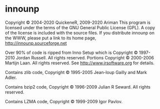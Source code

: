 # innounp

Copyright © 2004-2020 QuickeneR, 2009-2020 Ariman
This program is licensed under the terms of the GNU General Public License (GPL). A copy of the license is included with the source files.
If you distribute innounp on the WWW, please put a link to its home page, http://innounp.sourceforge.net

Over 90% of code is ripped from Inno Setup which is Copyright © 1997-2010 Jordan Russell. All rights reserved.
Portions Copyright © 2000-2006 Martijn Laan. All rights reserved.
See http://www.jrsoftware.org for details.

Contains zlib code, Copyright © 1995-2005 Jean-loup Gailly and Mark Adler.

Contains bzip2 code, Copyright © 1996-2009 Julian R Seward. All rights reserved.

Contains LZMA code, Copyright © 1999-2009 Igor Pavlov.
